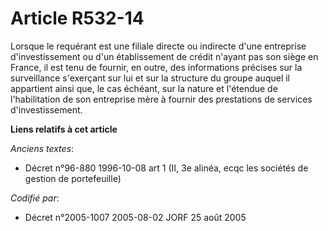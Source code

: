 # Article R532-14

Lorsque le requérant est une filiale directe ou indirecte d'une entreprise d'investissement ou d'un établissement de crédit
n'ayant pas son siège en France, il est tenu de fournir, en outre, des informations précises sur la surveillance s'exerçant
sur lui et sur la structure du groupe auquel il appartient ainsi que, le cas échéant, sur la nature et l'étendue de
l'habilitation de son entreprise mère à fournir des prestations de services d'investissement.

**Liens relatifs à cet article**

_Anciens textes_:

  - Décret n°96-880 1996-10-08 art 1 (II, 3e alinéa, ecqc les sociétés de gestion de portefeuille)

_Codifié par_:

  - Décret n°2005-1007 2005-08-02 JORF 25 août 2005

